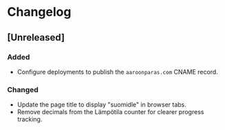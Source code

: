 # Changelog

## [Unreleased]
### Added
- Configure deployments to publish the `aaroonparas.com` CNAME record.
### Changed
- Update the page title to display "suomidle" in browser tabs.
- Remove decimals from the Lämpötila counter for clearer progress tracking.
